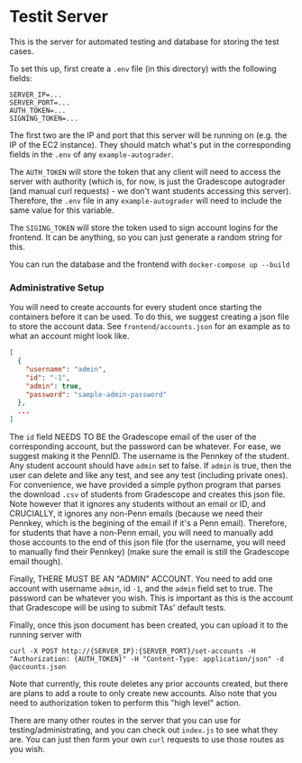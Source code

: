 # Testit Server

This is the server for automated testing and database for storing the test cases.

To set this up, first create a `.env` file (in this directory) with the following fields:

```
SERVER_IP=...
SERVER_PORT=...
AUTH_TOKEN=...
SIGNING_TOKEN=...
```

The first two are the IP and port that this server will be running on (e.g. the IP of the EC2 instance). They should match what's put in the corresponding fields in the `.env` of any `example-autograder`.

The `AUTH_TOKEN` will store the token that any client will need to access the server with authority (which is, for now, is just the Gradescope autograder (and manual curl requests) - we don't want students accessing this server). Therefore, the `.env` file in any `example-autograder` will need to include the same value for this variable.

The `SIGING_TOKEN` will store the token used to sign account logins for the frontend. It can be anything, so you can just generate a random string for this.

You can run the database and the frontend with `docker-compose up --build`

### Administrative Setup

You will need to create accounts for every student once starting the containers before it can be used. To do this, we suggest creating a json file to store the account data. See `frontend/accounts.json` for an example as to what an account might look like.

```json
[
  {
    "username": "admin",
    "id": "-1",
    "admin": true,
    "password": "sample-admin-password"
  },
  ...
]
```

The `id` field NEEDS TO BE the Gradescope email of the user of the corresponding account, but the password can be whatever. For ease, we suggest making it the PennID. The username is the Pennkey of the student. Any student account should have `admin` set to false. If `admin` is true, then the user can delete and like any test, and see any test (including private ones). For convenience, we have provided a simple python program that parses the download `.csv` of students from Gradescope and creates this json file. Note however that it ignores any students without an email or ID, and CRUCIALLY, it ignores any non-Penn emails (because we need their Pennkey, which is the begining of the email if it's a Penn email). Therefore, for students that have a non-Penn email, you will need to manually add those accounts to the end of this json file (for the username, you will need to manually find their Pennkey) (make sure the email is still the Gradescope email though).

Finally, THERE MUST BE AN "ADMIN" ACCOUNT. You need to add one account with username `admin`, id `-1`, and the `admin` field set to true. The password can be whatever you wish. This is important as this is the account that Gradescope will be using to submit TAs' default tests.

Finally, once this json document has been created, you can upload it to the running server with

```curl -X POST http://{SERVER_IP}:{SERVER_PORT}/set-accounts -H "Authorization: {AUTH_TOKEN}" -H "Content-Type: application/json" -d @accounts.json```

Note that currently, this route deletes any prior accounts created, but there are plans to add a route to only create new accounts. Also note that you need to authorization token to perform this "high level" action.

There are many other routes in the server that you can use for testing/administrating, and you can check out `index.js` to see what they are. You can just then form your own `curl` requests to use those routes as you wish.
